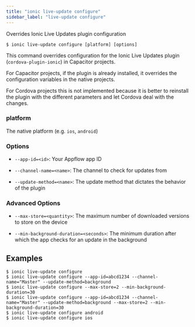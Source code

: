 ```yaml
---
title: "ionic live-update configure"
sidebar_label: "live-update configure"
---
```





Overrides Ionic Live Updates plugin configuration

```shell
$ ionic live-update configure [platform] [options]
```

This command overrides configuration for the Ionic Live Updates plugin (`cordova-plugin-ionic`) in Capacitor projects.

For Capacitor projects, if the plugin is already installed, it overrides the configuration variables in the native projects.

For Cordova projects this is not implemented because it is better to reinstall the plugin with the different parameters and let Cordova deal with the changes.

### platform
The native platform (e.g. `ios`, `android`)




### Options

 - `--app-id=<id>`: Your Appflow app ID 
      
 - `--channel-name=<name>`: The channel to check for updates from 
      
 - `--update-method=<name>`: The update method that dictates the behavior of the plugin 
      


### Advanced Options

 - `--max-store=<quantity>`: The maximum number of downloaded versions to store on the device 
      
 - `--min-background-duration=<seconds>`: The minimum duration after which the app checks for an update in the background 
      

## Examples

```shell
$ ionic live-update configure 
$ ionic live-update configure --app-id=abcd1234 --channel-name="Master" --update-method=background
$ ionic live-update configure --max-store=2 --min-background-duration=30
$ ionic live-update configure --app-id=abcd1234 --channel-name="Master" --update-method=background --max-store=2 --min-background-duration=30
$ ionic live-update configure android
$ ionic live-update configure ios
```
